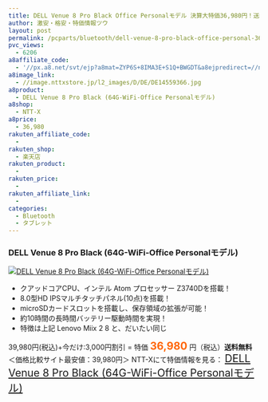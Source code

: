 ```yaml
---
title: DELL Venue 8 Pro Black Office Personalモデル 決算大特価36,980円！送料無料！
author: 激安・格安・特価情報ツウ
layout: post
permalink: /pcparts/bluetooth/dell-venue-8-pro-black-office-personal-36980.html
pvc_views:
  - 6206
a8affiliate_code:
  - '//px.a8.net/svt/ejp?a8mat=ZYP6S+8IMA3E+S1Q+BWGDT&a8ejpredirect=//nttxstore.jp/_II_DE14559366'
a8image_link:
  - //image.nttxstore.jp/l2_images/D/DE/DE14559366.jpg
a8product:
  - DELL Venue 8 Pro Black (64G-WiFi-Office Personalモデル)
a8shop:
  - NTT-X
a8price:
  - 36,980
rakuten_affiliate_code:
  -
rakuten_shop:
  - 楽天店
rakuten_product:
  -
rakuten_price:
  -
rakuten_affiliate_link:
  -
categories:
  - Bluetooth
  - タブレット
---
```

### DELL Venue 8 Pro Black (64G-WiFi-Office Personalモデル)

<div class="img-bg2 img_L">
  <a title="DELL Venue 8 Pro Black (64G-WiFi-Office Personalモデル)" href="//px.a8.net/svt/ejp?a8mat=ZYP6S+8IMA3E+S1Q+BWGDT&a8ejpredirect=//nttxstore.jp/_II_DE14559366" target="_blank"><img src="//i1.wp.com/image.nttxstore.jp/l2_images/D/DE/DE14559366.jpg?resize=120%2C120" border="0" alt="DELL Venue 8 Pro Black (64G-WiFi-Office Personalモデル)" style="border: 0pt none;" data-recalc-dims="1" /></a>
</div>

<!--more-->

  * クアッドコアCPU、インテル Atom プロセッサー Z3740Dを搭載！
  * 8.0型HD IPSマルチタッチパネル(10点)を搭載！
  * microSDカードスロットを搭載し、保存領域の拡張が可能！
  * 約10時間の長時間バッテリー駆動時間を実現！
  * 特徴は上記 Lenovo Miix 2 8 と、だいたい同じ

39,980円(税込)+今だけ:3,000円割引 = 特価 <span style="color: #ff6600; font-size: 150%;"><strong>36,980</strong></span> 円（税込）**送料無料**
＜価格比較サイト最安値：39,980円＞
NTT-Xにて特価情報を見る： <span style="font-size: 150%;"><a href="//px.a8.net/svt/ejp?a8mat=ZYP6S+8IMA3E+S1Q+BWGDT&a8ejpredirect=//nttxstore.jp/_II_DE14559366" target="_blank">DELL Venue 8 Pro Black (64G-WiFi-Office Personalモデル)</a></p>